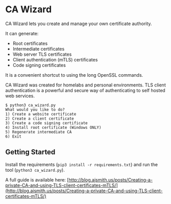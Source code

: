 # CA Wizard

CA Wizard lets you create and manage your own certificate authority.

It can generate:

- Root certificates
- Intermediate certificates
- Web server TLS certificates
- Client authentication (mTLS) certificates
- Code signing certificates

It is a convenient shortcut to using the long OpenSSL commands.

CA Wizard was created for homelabs and personal environments. TLS client authentication is a powerful and secure way of authenticating to self hosted web services.

```console
$ python3 ca_wizard.py
What would you like to do?
1) Create a website certificate
2) Create a client certificate
3) Create a code signing certificate
4) Install root certificate (Windows ONLY)
5) Regenerate intermediate CA
6) Exit
```

## Getting Started

Install the requirements (`pip3 install -r requirements.txt`) and run the tool (`python3 ca_wizard.py`).

A full guide is available here: [http://blog.ajsmith.us/posts/Creating-a-private-CA-and-using-TLS-client-certificates-mTLS/](http://blog.ajsmith.us/posts/Creating-a-private-CA-and-using-TLS-client-certificates-mTLS/)
